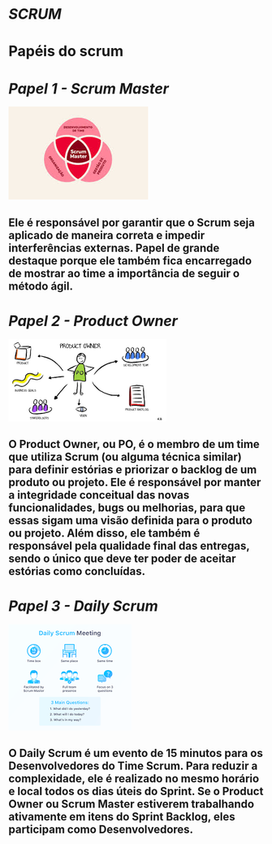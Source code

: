 # ***SCRUM***

# **Papéis do scrum**

# ***Papel 1 - Scrum Master***


![alt text](download-1.jpg)

## Ele é responsável por garantir que o Scrum seja aplicado de maneira correta e impedir interferências externas. Papel de grande destaque porque ele também fica encarregado de mostrar ao time a importância de seguir o método ágil.

# ***Papel 2 - Product Owner***


![alt text](download.png)

## O Product Owner, ou PO, é o membro de um time que utiliza Scrum (ou alguma técnica similar) para definir estórias e priorizar o backlog de um produto ou projeto. Ele é responsável por manter a integridade conceitual das novas funcionalidades, bugs ou melhorias, para que essas sigam uma visão definida para o produto ou projeto. Além disso, ele também é responsável pela qualidade final das entregas, sendo o único que deve ter poder de aceitar estórias como concluídas.

# ***Papel 3 - Daily Scrum***


![alt text](download-1.png)

## O Daily Scrum é um evento de 15 minutos para os Desenvolvedores do Time Scrum. Para reduzir a complexidade, ele é realizado no mesmo horário e local todos os dias úteis do Sprint. Se o Product Owner ou Scrum Master estiverem trabalhando ativamente em itens do Sprint Backlog, eles participam como Desenvolvedores.
